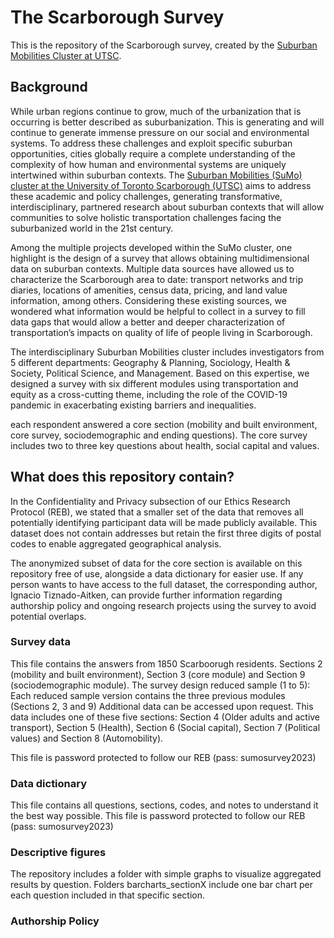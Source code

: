 # The Scarborough Survey
This is the repository of the Scarborough survey, created by the [Suburban Mobilities Cluster at UTSC](https://www.utsc.utoronto.ca/suburban-mobilities/).

## Background

While urban regions continue to grow, much of the urbanization that is occurring is better described as suburbanization. This is generating and will continue to generate immense pressure on our social and environmental systems. To address these challenges and exploit specific suburban opportunities, cities globally require a complete understanding of the complexity of how human and environmental systems are uniquely intertwined within suburban contexts. The [Suburban Mobilities (SuMo) cluster at the University of Toronto Scarborough (UTSC)](https://www.utsc.utoronto.ca/suburban-mobilities/) aims to address these academic and policy challenges, generating transformative, interdisciplinary, partnered research about suburban contexts that will allow communities to solve holistic transportation challenges facing the suburbanized world in the 21st century.

Among the multiple projects developed within the SuMo cluster, one highlight is the design of a survey that allows obtaining multidimensional data on suburban contexts. Multiple data sources have allowed us to characterize the Scarborough area to date: transport networks and trip diaries, locations of amenities, census data, pricing, and land value information, among others. Considering these existing sources, we wondered what information would be helpful to collect in a survey to fill data gaps that would allow a better and deeper characterization of transportation’s impacts on quality of life of people living in Scarborough.

The interdisciplinary Suburban Mobilities cluster includes investigators from 5 different departments: Geography & Planning, Sociology, Health & Society, Political Science, and Management. Based on this expertise, we designed a survey with six different modules using transportation and equity as a cross-cutting theme, including the role of the COVID-19 pandemic in exacerbating existing barriers and inequalities.

each respondent answered a core section (mobility and built environment, core survey, sociodemographic and ending questions). The core survey includes two to three key questions about health, social capital and values.

## What does this repository contain?

In the Confidentiality and Privacy subsection of our Ethics Research Protocol (REB), we stated that a smaller set of the data that removes all potentially identifying participant data will be made publicly available. 
This dataset does not contain addresses but retain the first three digits of postal codes to enable aggregated geographical analysis.

The anonymized subset of data for the core section is available on this repository free of use, alongside a data dictionary for easier use. 
If any person wants to have access to the full dataset, the corresponding author, Ignacio Tiznado-Aitken, can provide further information regarding authorship policy and ongoing research projects using the survey to avoid potential overlaps.

### Survey data
This file contains the answers from 1850 Scarboorugh residents. Sections 2 (mobility and built environment), Section 3 (core module) and Section 9 (sociodemographic module).
The survey design reduced sample (1 to 5):  Each reduced sample version contains the three previous modules (Sections 2, 3 and 9) 
Additional data can be accessed upon request. This data includes one of these five sections: Section 4 (Older adults and active transport), Section 5 (Health), Section 6 (Social capital), Section 7 (Political values) and Section 8 (Automobility).

This file is password protected to follow our REB (pass: sumosurvey2023)

### Data dictionary
This file contains all questions, sections, codes, and notes to understand it the best way possible.
This file is password protected to follow our REB (pass: sumosurvey2023)

### Descriptive figures
The repository includes a folder with simple graphs to visualize aggregated results by question. 
Folders barcharts_sectionX include one bar chart per each question included in that specific section.

### Authorship Policy

